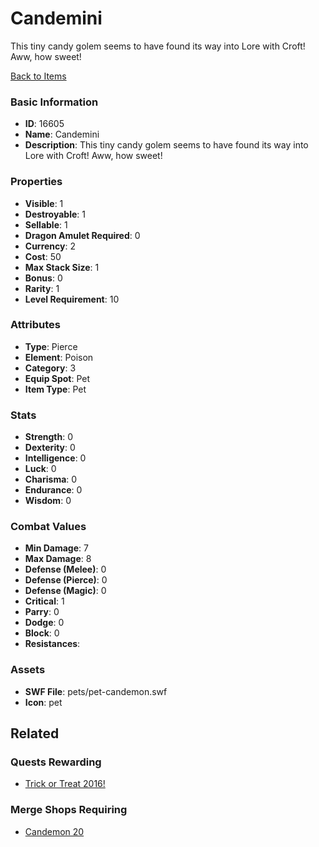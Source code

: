 # Candemini

This tiny candy golem seems to have found its way into Lore with Croft! Aww, how sweet!

[Back to Items](../items.md)

### Basic Information

- **ID**: 16605
- **Name**: Candemini
- **Description**: This tiny candy golem seems to have found its way into Lore with Croft! Aww, how sweet!

### Properties

- **Visible**: 1
- **Destroyable**: 1
- **Sellable**: 1
- **Dragon Amulet Required**: 0
- **Currency**: 2
- **Cost**: 50
- **Max Stack Size**: 1
- **Bonus**: 0
- **Rarity**: 1
- **Level Requirement**: 10

### Attributes

- **Type**: Pierce
- **Element**: Poison
- **Category**: 3
- **Equip Spot**: Pet
- **Item Type**: Pet

### Stats

- **Strength**: 0
- **Dexterity**: 0
- **Intelligence**: 0
- **Luck**: 0
- **Charisma**: 0
- **Endurance**: 0
- **Wisdom**: 0

### Combat Values

- **Min Damage**: 7
- **Max Damage**: 8
- **Defense (Melee)**: 0
- **Defense (Pierce)**: 0
- **Defense (Magic)**: 0
- **Critical**: 1
- **Parry**: 0
- **Dodge**: 0
- **Block**: 0
- **Resistances**: 

### Assets

- **SWF File**: pets/pet-candemon.swf
- **Icon**: pet

## Related

### Quests Rewarding

- [Trick or Treat 2016!](../quests/1389-trick-or-treat-2016.md)

### Merge Shops Requiring

- [Candemon 20](../merge-shops/261-candemon-20.md)

